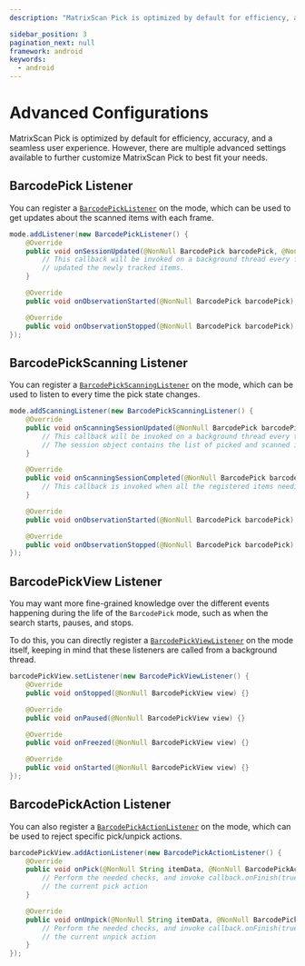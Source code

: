 ```yaml
---
description: "MatrixScan Pick is optimized by default for efficiency, accuracy, and a seamless user experience. However, there are multiple advanced settings available to further customize MatrixScan Pick to best fit your needs.                                                                     "

sidebar_position: 3
pagination_next: null
framework: android
keywords:
  - android
---
```


# Advanced Configurations

MatrixScan Pick is optimized by default for efficiency, accuracy, and a seamless user experience. However, there are multiple advanced settings available to further customize MatrixScan Pick to best fit your needs.

## BarcodePick Listener

You can register a [`BarcodePickListener`](https://docs.scandit.com/7.6/data-capture-sdk/android/barcode-capture/api/ui/barcode-pick-listener.html) on the mode, which can be used to get updates about the scanned items with each frame.

```java
mode.addListener(new BarcodePickListener() {
    @Override
    public void onSessionUpdated(@NonNull BarcodePick barcodePick, @NonNull BarcodePickSession session) {
        // This callback will be invoked on a background thread every frame. the session object contains
        // updated the newly tracked items.
    }

    @Override
    public void onObservationStarted(@NonNull BarcodePick barcodePick) {}

    @Override
    public void onObservationStopped(@NonNull BarcodePick barcodePick) {}
});
```

## BarcodePickScanning Listener

You can register a [`BarcodePickScanningListener`](https://docs.scandit.com/7.6/data-capture-sdk/android/barcode-capture/api/barcode-pick-scanning-listener.html) on the mode, which can be used to listen to every time the pick state changes.

```java
mode.addScanningListener(new BarcodePickScanningListener() {
    @Override
    public void onScanningSessionUpdated(@NonNull BarcodePick barcodePick, @NonNull BarcodePickScanningSession session) {
        // This callback will be invoked on a background thread every time the picked state of some item changes.
        // The session object contains the list of picked and scanned items.
    }

    @Override
    public void onScanningSessionCompleted(@NonNull BarcodePick barcodePick, @NonNull BarcodePickScanningSession session) {
        // This callback is invoked when all the registered items needing picking have been picked.
    }

    @Override
    public void onObservationStarted(@NonNull BarcodePick barcodePick) {}

    @Override
    public void onObservationStopped(@NonNull BarcodePick barcodePick) {}
});
```

## BarcodePickView Listener

You may want more fine-grained knowledge over the different events happening during the life of the `BarcodePick` mode, such as when the search starts, pauses, and stops.

To do this, you can directly register a [`BarcodePickViewListener`](https://docs.scandit.com/7.6/data-capture-sdk/android/barcode-capture/api/ui/barcode-pick-view-listener.html) on the mode itself, keeping in mind that these listeners are called from a background thread.

```java
barcodePickView.setListener(new BarcodePickViewListener() {
    @Override
    public void onStopped(@NonNull BarcodePickView view) {}

    @Override
    public void onPaused(@NonNull BarcodePickView view) {}

    @Override
    public void onFreezed(@NonNull BarcodePickView view) {}

    @Override
    public void onStarted(@NonNull BarcodePickView view) {}
});
```

## BarcodePickAction Listener

You can also register a [`BarcodePickActionListener`](https://docs.scandit.com/7.6/data-capture-sdk/android/barcode-capture/api/barcode-pick-action-listener.html) on the mode, which can be used to reject specific pick/unpick actions.

```java
barcodePickView.addActionListener(new BarcodePickActionListener() {
    @Override
    public void onPick(@NonNull String itemData, @NonNull BarcodePickActionCallback callback) {
        // Perform the needed checks, and invoke callback.onFinish(true/false) to allow/reject
        // the current pick action
    }

    @Override
    public void onUnpick(@NonNull String itemData, @NonNull BarcodePickActionCallback callback) {
        // Perform the needed checks, and invoke callback.onFinish(true/false) to allow/reject
        // the current unpick action
    }
});
```
